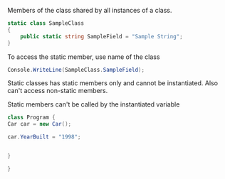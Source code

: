 Members of the class shared by all instances of a class.

```c#
static class SampleClass
{
	public static string SampleField = "Sample String";
}
```

To access the static member, use name of the class
```c#
Console.WriteLine(SampleClass.SampleField);
```

Static classes has static members only and cannot be instantiated. Also can't access non-static members.

Static members can't be called by the instantiated variable
```csharp
class Program {
Car car = new Car();

car.YearBuilt = "1998";


}

}
```